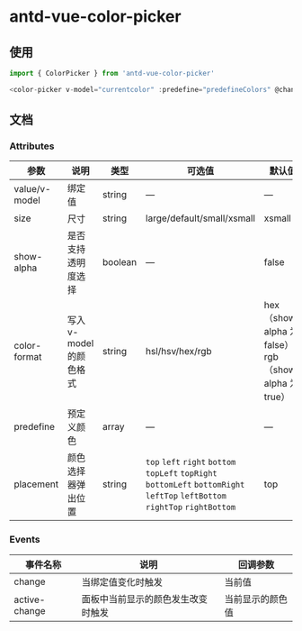 # antd-vue-color-picker

## 使用

```js
import { ColorPicker } from 'antd-vue-color-picker'

<color-picker v-model="currentcolor" :predefine="predefineColors" @change="selectColorPicker" />
```

## 文档

### Attributes

| 参数          | 说明                  | 类型    | 可选值                                                       | 默认值                                                |
| ------------- | --------------------- | ------- | ------------------------------------------------------------ | ----------------------------------------------------- |
| value/v-model | 绑定值                | string  | —                                                            | —                                                     |
| size          | 尺寸                  | string  | large/default/small/xsmall                                          | xsmall                                               |
| show-alpha    | 是否支持透明度选择    | boolean | —                                                            | false                                                 |
| color-format  | 写入v-model的颜色格式 | string  | hsl/hsv/hex/rgb                                              | hex（show-alpha 为 false）/ rgb（show-alpha 为 true） |
| predefine     | 预定义颜色            | array   | —                                                            | —                                                     |
| placement     | 颜色选择器弹出位置    | string  | `top` `left` `right` `bottom` `topLeft` `topRight` `bottomLeft` `bottomRight` `leftTop` `leftBottom` `rightTop` `rightBottom` | top                                                   |

### Events

| 事件名称      | 说明                               | 回调参数         |
| ------------- | ---------------------------------- | ---------------- |
| change        | 当绑定值变化时触发                 | 当前值           |
| active-change | 面板中当前显示的颜色发生改变时触发 | 当前显示的颜色值 |
